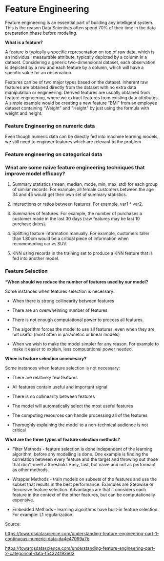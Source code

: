 
# Feature Engineering

Feature engineering is an essential part of building any intelligent system. This is the reason Data Scientists often spend 70% of their time in the data preparation phase before modeling.

**What is a feature?**

A feature is typically a specific representation on top of raw data, which is an individual, measurable attribute, typically depicted by a column in a dataset. Considering a generic two-dimensional dataset, each observation is depicted by a row and each feature by a column, which will have a specific value for an observation.

Features can be of two major types based on the dataset. Inherent raw features are obtained directly from the dataset with no extra data manipulation or engineering. Derived features are usually obtained from feature engineering, where we extract features from existing data attributes. A simple example would be creating a new feature “BMI” from an employee dataset containing “Weight” and "Height" by just using the formula with weight and height.

### Feature Engineering on numeric data

Even though numeric data can be directly fed into machine learning models, we still need to engineer features which are relevant to the problem 

### Feature engineering on categorical data

### What are some naive feature engineering techniques that improve model efficacy?

1. Summary statistics (mean, median, mode, min, max, std) for each group of similar records. For example, all female customers between the age 34 and 45 would get their own set of summary statistics.

2. Interactions or ratios between features. For example, var1 * var2.

3. Summaries of features. For example, the number of purchases a customer made in the last 30 days (raw features may be last 10 purchase dates).

4. Splitting feature information manually. For example, customers taller than 1.80cm would be a critical piece of information when recommending car vs SUV.

5. KNN using records in the training set to produce a KNN feature that is fed into another model.

### Feature Selection

***When should we reduce the number of features used by our model?**

Some instances when features selection is necessary:

- When there is strong collinearity between features

- There are an overwhelming number of features

- There is not enough computational power to process all features.

- The algorithm forces the model to use all features, even when they are not useful (most often in parametric or linear models)

- When we wish to make the model simpler for any reason. For example to make it easier to explain, less computational power needed.

**When is feature selection unnecesary?**

Some instances when feature selection is not necessary:

- There are relatively few features

- All features contain useful and important signal

- There is no collinearity between features

- The model will automatically select the most useful features

- The computing resources can handle processing all of the features

- Thoroughly explaining the model to a non-technical audience is not critical

**What are the three types of feature selection methods?**

- Filter Methods - feature selection is done independent of the learning algorithm, before any modelling is done. One example is finding the correlation between every feature and the target and throwing out those that don't meet a threshold. Easy, fast, but naive and not as performant as other methods.

- Wrapper Methods - train models on subsets of the features and use the subset that results in the best performance. Examples are Stepwise or Recursive feature selection. Advantages are that it considers each feature in the context of the other features, but can be computationally expensive.

- Embedded Methods - learning algorithms have built-in feature selection. For example: L1 regularization.

Source:

https://towardsdatascience.com/understanding-feature-engineering-part-1-continuous-numeric-data-da4e47099a7b

https://towardsdatascience.com/understanding-feature-engineering-part-2-categorical-data-f54324193e63
